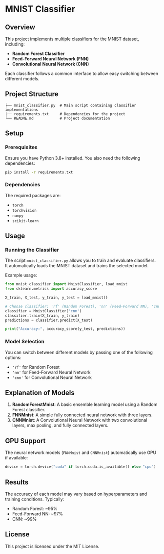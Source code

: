 # MNIST Classifier

## Overview
This project implements multiple classifiers for the MNIST dataset, including:
- **Random Forest Classifier**
- **Feed-Forward Neural Network (FNN)**
- **Convolutional Neural Network (CNN)**

Each classifier follows a common interface to allow easy switching between different models.

## Project Structure
```
├── mnist_classifier.py  # Main script containing classifier implementations
├── requirements.txt     # Dependencies for the project
└── README.md            # Project documentation
```

## Setup
### Prerequisites
Ensure you have Python 3.8+ installed. You also need the following dependencies:

```bash
pip install -r requirements.txt
```

### Dependencies
The required packages are:
- `torch`
- `torchvision`
- `numpy`
- `scikit-learn`

## Usage
### Running the Classifier
The script `mnist_classifier.py` allows you to train and evaluate classifiers. It automatically loads the MNIST dataset and trains the selected model.

Example usage:

```python
from mnist_classifier import MnistClassifier, load_mnist
from sklearn.metrics import accuracy_score

X_train, X_test, y_train, y_test = load_mnist()

# Choose classifier: 'rf' (Random Forest), 'nn' (Feed-Forward NN), 'cnn' (Convolutional NN)
classifier = MnistClassifier('cnn')
classifier.train(X_train, y_train)
predictions = classifier.predict(X_test)

print("Accuracy:", accuracy_score(y_test, predictions))
```

### Model Selection
You can switch between different models by passing one of the following options:
- `'rf'` for Random Forest
- `'nn'` for Feed-Forward Neural Network
- `'cnn'` for Convolutional Neural Network

## Explanation of Models
1. **RandomForestMnist**: A basic ensemble learning model using a Random Forest classifier.
2. **FNNMnist**: A simple fully connected neural network with three layers.
3. **CNNMnist**: A Convolutional Neural Network with two convolutional layers, max pooling, and fully connected layers.

## GPU Support
The neural network models (`FNNMnist` and `CNNMnist`) automatically use GPU if available:
```python
device = torch.device("cuda" if torch.cuda.is_available() else "cpu")
```

## Results
The accuracy of each model may vary based on hyperparameters and training conditions. Typically:
- Random Forest: ~95%
- Feed-Forward NN: ~97%
- CNN: ~99%

## License
This project is licensed under the MIT License.

